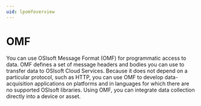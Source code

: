 ```yaml
---
uid: lpomfoverview
---
```


# OMF

You can use OSIsoft Message Format (OMF) for programmatic access to data. OMF defines a set of message headers and bodies you can use to transfer data to OSIsoft Cloud Services. Because it does not depend on a particular protocol, such as HTTP, you can use OMF to develop data-acquisition applications on platforms and in languages for which there are no supported OSIsoft libraries. Using OMF, you can integrate data collection directly into a device or asset.  

<!-- Angela Flores 6/9/21 - This sentence is in direct conflict with the OMF guide: Because it does not depend on a particular protocol, such as HTTP, you can use OMF to develop data-acquisition applications on platforms and in languages for which there are no supported OSIsoft libraries. OMF can use any programming language, but requires an HTTP client. -->